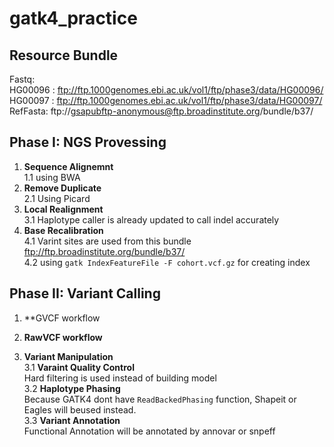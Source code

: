 # gatk4_practice
## Resource Bundle 
  Fastq: <br>
  HG00096 : ftp://ftp.1000genomes.ebi.ac.uk/vol1/ftp/phase3/data/HG00096/ <br>
  HG00097 : ftp://ftp.1000genomes.ebi.ac.uk/vol1/ftp/phase3/data/HG00097/ <br>
  RefFasta: ftp://gsapubftp-anonymous@ftp.broadinstitute.org/bundle/b37/  <br>
  
## Phase I: NGS Provessing 
  1. **Sequence Alignemnt** <br>
     1.1 using BWA 
  2. **Remove Duplicate** <br>
    2.1 Using Picard
  3. **Local Realignment** <br>
    3.1 Haplotype caller is already updated to call indel accurately
  4. **Base Recalibration** <br>
    4.1 Varint sites are used from this bundle ftp://ftp.broadinstitute.org/bundle/b37/ <br>
      4.2 using `gatk IndexFeatureFile -F cohort.vcf.gz` for creating index
 
## Phase II: Variant Calling 
  1. **GVCF workflow <br>
  
  2. **RawVCF workflow** <br>
  
  3. **Variant Manipulation** <br>
    3.1 **Varaint Quality Control** <br>
    Hard filtering is used instead of building model <br>
    3.2 **Haplotype Phasing** <br>
    Because GATK4 dont have `ReadBackedPhasing` function, Shapeit or Eagles will beused instead. <br>
    3.3 **Variant Annotation** <br>
    Functional Annotation will be annotated by annovar or snpeff
